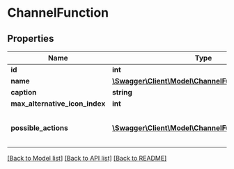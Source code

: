 # ChannelFunction

## Properties
Name | Type | Description | Notes
------------ | ------------- | ------------- | -------------
**id** | **int** |  | [optional] 
**name** | [**\Swagger\Client\Model\ChannelFunctionEnumNames**](ChannelFunctionEnumNames.md) |  | [optional] 
**caption** | **string** |  | [optional] 
**max_alternative_icon_index** | **int** |  | [optional] 
**possible_actions** | [**\Swagger\Client\Model\ChannelFunctionAction[]**](ChannelFunctionAction.md) | What can you with with this channel? | [optional] 

[[Back to Model list]](../README.md#documentation-for-models) [[Back to API list]](../README.md#documentation-for-api-endpoints) [[Back to README]](../README.md)


